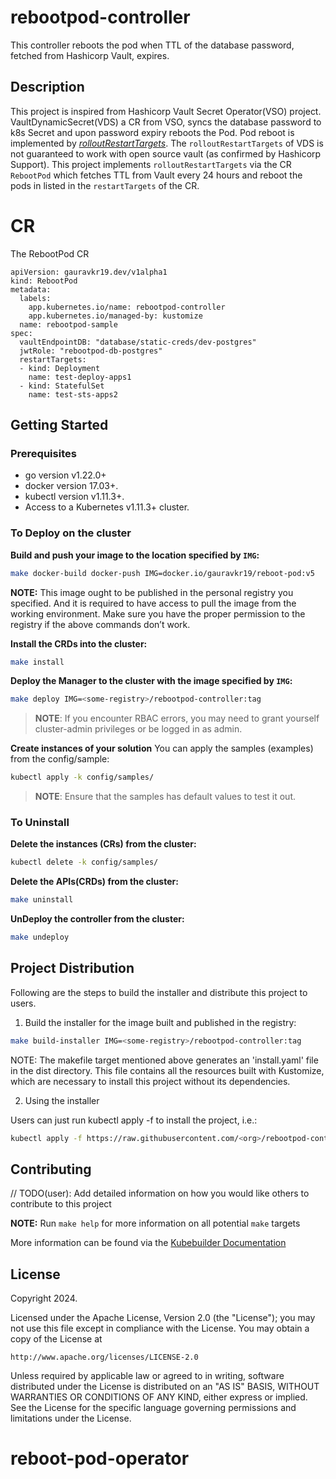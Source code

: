 # rebootpod-controller
This controller reboots the pod when TTL of the database password, fetched from Hashicorp Vault, expires. 

## Description
This project is inspired from Hashicorp Vault Secret Operator(VSO) project. VaultDynamicSecret(VDS) a CR from VSO, syncs the database password to k8s Secret and upon password expiry reboots the Pod. Pod reboot is implemented by [_rolloutRestartTargets_](https://developer.hashicorp.com/vault/docs/platform/k8s/vso/api-reference#rolloutrestarttarget). The `rolloutRestartTargets` of VDS is not guaranteed to work with open source vault (as confirmed by Hashicorp Support). This project implements `rolloutRestartTargets` via the CR `RebootPod` which fetches TTL from Vault every 24 hours and reboot the pods in listed in the `restartTargets` of the CR. 

# CR
The RebootPod CR
```
apiVersion: gauravkr19.dev/v1alpha1
kind: RebootPod
metadata:
  labels:
    app.kubernetes.io/name: rebootpod-controller
    app.kubernetes.io/managed-by: kustomize
  name: rebootpod-sample
spec:
  vaultEndpointDB: "database/static-creds/dev-postgres"
  jwtRole: "rebootpod-db-postgres"
  restartTargets:
  - kind: Deployment
    name: test-deploy-apps1
  - kind: StatefulSet
    name: test-sts-apps2
```
    
## Getting Started

### Prerequisites
- go version v1.22.0+
- docker version 17.03+.
- kubectl version v1.11.3+.
- Access to a Kubernetes v1.11.3+ cluster.

### To Deploy on the cluster
**Build and push your image to the location specified by `IMG`:**

```sh
make docker-build docker-push IMG=docker.io/gauravkr19/reboot-pod:v5
```

**NOTE:** This image ought to be published in the personal registry you specified.
And it is required to have access to pull the image from the working environment.
Make sure you have the proper permission to the registry if the above commands don’t work.

**Install the CRDs into the cluster:**

```sh
make install
```

**Deploy the Manager to the cluster with the image specified by `IMG`:**

```sh
make deploy IMG=<some-registry>/rebootpod-controller:tag
```

> **NOTE**: If you encounter RBAC errors, you may need to grant yourself cluster-admin
privileges or be logged in as admin.

**Create instances of your solution**
You can apply the samples (examples) from the config/sample:

```sh
kubectl apply -k config/samples/
```

>**NOTE**: Ensure that the samples has default values to test it out.

### To Uninstall
**Delete the instances (CRs) from the cluster:**

```sh
kubectl delete -k config/samples/
```

**Delete the APIs(CRDs) from the cluster:**

```sh
make uninstall
```

**UnDeploy the controller from the cluster:**

```sh
make undeploy
```

## Project Distribution

Following are the steps to build the installer and distribute this project to users.

1. Build the installer for the image built and published in the registry:

```sh
make build-installer IMG=<some-registry>/rebootpod-controller:tag
```

NOTE: The makefile target mentioned above generates an 'install.yaml'
file in the dist directory. This file contains all the resources built
with Kustomize, which are necessary to install this project without
its dependencies.

2. Using the installer

Users can just run kubectl apply -f <URL for YAML BUNDLE> to install the project, i.e.:

```sh
kubectl apply -f https://raw.githubusercontent.com/<org>/rebootpod-controller/<tag or branch>/dist/install.yaml
```

## Contributing
// TODO(user): Add detailed information on how you would like others to contribute to this project

**NOTE:** Run `make help` for more information on all potential `make` targets

More information can be found via the [Kubebuilder Documentation](https://book.kubebuilder.io/introduction.html)

## License

Copyright 2024.

Licensed under the Apache License, Version 2.0 (the "License");
you may not use this file except in compliance with the License.
You may obtain a copy of the License at

    http://www.apache.org/licenses/LICENSE-2.0

Unless required by applicable law or agreed to in writing, software
distributed under the License is distributed on an "AS IS" BASIS,
WITHOUT WARRANTIES OR CONDITIONS OF ANY KIND, either express or implied.
See the License for the specific language governing permissions and
limitations under the License.

# reboot-pod-operator

